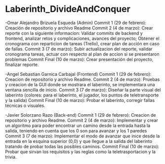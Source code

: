 # Laberinth_DivideAndConquer
-Omar Alejandro Brizuela Esqueda (Admin)
	Commit 1 (29 de febrero): Creación de repositorio y archivo Readme
	Commit 2 (4 de marzo): Crear reporte con la siguiente informacion: Validar commits de backend y frontend, analizar retos y complicaciones, avances del proyecto; Obtener el cronograma con reparticion de tareas (Trello), crear plan de acción en caso de fallas.
	Commit 3 (7 de marzo): Subir actualizacion del reporte, validar cronograma tareas, actuar con respecto al plan de accion si se presentaron problemas
	Commit Final (10 de marzo): Crear presentación del proyecto, finalizar reporte.

 -Angel Sebastian Garnica Carbajal (Frontend)
 	Commit 1 (29 de febrero): Creacion de repositorio y archivo Readme.
  	Commit 2 (4 de marzo): Pruebas y creacion de la GUI donde se mostrara el laberinto, se implementara una ventana sencilla de inicio.
   	Commit 3 (7 de marzo): Diseñar la parte visual del laberinto (colores: para el laberinto, el jugador, los puntos de teletransporte y la salida)
    	Commit Final (10 de marzo): Probar el laberinto, corregir fallas técnicas o visuales.

-Javier Solorzano Razo (Back-end)
 	Commit 1 (29 de febrero): Creacion de repositorio y archivo Readme.
  	Commit 2 (4 de marzo): Implementar y crear un algoritmo para poder encontrar un camino desde la entrada hasta la salida, teniendo en cuenta que los 0 son para avanzar y los 1 paredes
   	Commit 3 (7 de marzo): Implementar el modo de avanzar que inice desde la entrada en la esquina superior (0,0) y que llegue a la salida del laberinto tratando de probar todas las posibles caminos.
    	Commit Final (10 de marzo): Probar que sirvan los requisitos y las reglas como la teletrasportacion y la trivia.
